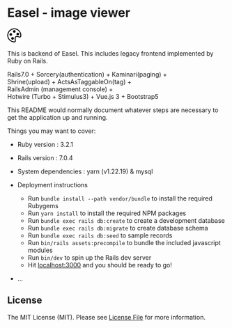 # Easel - image viewer

![alt text](https://github.com/asip/easel-back/blob/main/public/palette.svg)

This is backend of Easel.
This includes legacy frontend implemented by Ruby on Rails.

Rails7.0 + Sorcery(authentication) + Kaminari(paging) +  
Shrine(upload) + ActsAsTaggableOn(tag) +  
RailsAdmin (management console) +  
Hotwire (Turbo + Stimulus3) + Vue.js 3 + Bootstrap5

This README would normally document whatever steps are necessary to get the
application up and running.

Things you may want to cover:

* Ruby version : 3.2.1
* Rails version : 7.0.4
* System dependencies : yarn (v1.22.19) & mysql
* Deployment instructions
  - Run `bundle install --path vendor/bundle` to install the required Rubygems
  - Run `yarn install` to install the required NPM packages
  - Run `bundle exec rails db:create` to create a development database
  - Run `bundle exec rails db:migrate` to create database schema
  - Run `bundle exec rails db:seed` to sample records
  - Run `bin/rails assets:precompile` to bundle the included javascript modules 
  - Run `bin/dev` to spin up the Rails dev server
  - Hit [localhost:3000](http://localhost:3000/) and you should be ready to go!

* ...

## License

The MIT License (MIT). Please see [License File](https://github.com/asip/easel/blob/main/LICENSE-MIT.txt) for more information.
